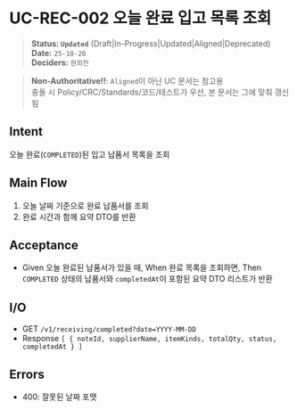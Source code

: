 # UC-REC-002 오늘 완료 입고 목록 조회

> **Status: `Updated`**   (Draft|In-Progress|Updated|Aligned|Deprecated)  
> **Date:** `25-10-20`  
> **Deciders:** `현희찬`

> **Non-Authoritative!!**: `Aligned`이 아닌 UC 문서는 참고용  
> 충돌 시 Policy/CRC/Standards/코드/테스트가 우선, 본 문서는 그에 맞춰 갱신됨

## Intent

오늘 완료(`COMPLETED`)된 입고 납품서 목록을 조회

## Main Flow

1) 오늘 날짜 기준으로 완료 납품서를 조회
2) 완료 시간과 함께 요약 DTO를 반환

## Acceptance

- Given 오늘 완료된 납품서가 있을 때,
  When 완료 목록을 조회하면,
  Then `COMPLETED` 상태의 납품서와 `completedAt`이 포함된 요약 DTO 리스트가 반환

## I/O

- GET `/v1/receiving/completed?date=YYYY-MM-DD`
- Response `[ { noteId, supplierName, itemKinds, totalQty, status, completedAt } ]`

## Errors

- 400: 잘못된 날짜 포맷
